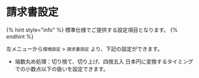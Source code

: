 # 請求書設定

{% hint style="info" %}
標準仕様でご提供する設定項目となります。
{% endhint %}

左メニューから`環境設定` &gt; `請求書設定`  より、下記の設定ができます。

* 端数丸め処理：切り捨て、切り上げ、四捨五入 日本円に変換するタイミングでの小数点以下の扱いを設定できます。

